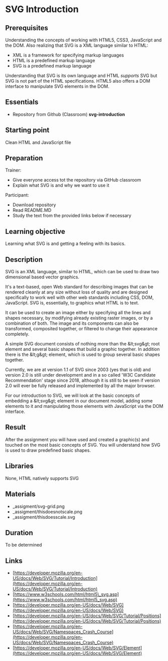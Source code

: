 # SVG Introduction

## Prerequisites

Understanding the concepts of working with HTML5, CSS3, JavaScript and the DOM. Also realizing that SVG is a XML language similar to HTML:

- XML is a framework for specifying markup languages
- HTML is a predefined markup language
- SVG is a predefined markup language

Understanding that SVG is its own language and HTML _supports_ SVG but SVG is not part of the HTML specifications. HTML5 also offers a DOM interface to manipulate SVG elements in the DOM.

## Essentials

- Repository from Github (Classroom) **svg-introduction**

## Starting point

Clean HTML and JavaScript file

## Preparation

Trainer:

- Give everyone access tot the repository via GitHub classroom
- Explain what SVG is and why we want to use it

Participant:

- Download repository
- Read README.MD
- Study the text from the provided links below if necessary

## Learning objective

Learning what SVG is and getting a feeling with its basics.

## Description

SVG is an XML language, similar to HTML, which can be used to draw two dimensional based vector graphics.

It&#39;s a text-based, open Web standard for describing images that can be rendered cleanly at any size without loss of quality and are designed specifically to work well with other web standards including CSS, DOM, JavaScript. SVG is, essentially, to graphics what HTML is to text.

It can be used to create an image either by specifying all the lines and shapes necessary, by modifying already existing raster images, or by a combination of both. The image and its components can also be transformed, composited together, or filtered to change their appearance completely.

A simple SVG document consists of nothing more than the \&lt;svg\&gt; root element and several basic shapes that build a graphic together. In addition there is the \&lt;g\&gt; element, which is used to group several basic shapes together.

Currently, we are at version 1.1 of SVG since 2003 (yes that is old) and version 2.0 is still under development and in a so called &#39;W3C Candidate Recommendation&#39; stage since 2018, although it is still to be seen if version 2.0 will ever be fully released and implemented by all the major browser.

For our introduction to SVG, we will look at the basic concepts of embedding a \&lt;svg\&gt; element in our document model, adding some elements to it and manipulating those elements with JavaScript via the DOM interface.

## Result

After the assignment you will have used and created a graphic(s) and touched on the most basic concepts of SVG. You will understand how SVG is used to draw predefined basic shapes.

## Libraries

None, HTML natively supports SVG

## Materials
- _assigment/svg-grid.png
- _assigment/thisdoesnotscale.png
- _assigment/thisdoesscale.svg

## Duration
To be determined
## Links

- [https://developer.mozilla.org/en-US/docs/Web/SVG/Tutorial/Introduction](https://developer.mozilla.org/en-US/docs/Web/SVG/Tutorial/Introduction)
- [https://www.w3schools.com/html/html5\_svg.asp](https://www.w3schools.com/html/html5_svg.asp)
- [https://developer.mozilla.org/en-US/docs/Web/SVG](https://developer.mozilla.org/en-US/docs/Web/SVG)
- [https://developer.mozilla.org/en-US/docs/Web/SVG/Tutorial/Positions](https://developer.mozilla.org/en-US/docs/Web/SVG/Tutorial/Positions)
- [https://developer.mozilla.org/en-US/docs/Web/SVG/Namespaces_Crash_Course](https://developer.mozilla.org/en-US/docs/Web/SVG/Namespaces_Crash_Course)
- [https://developer.mozilla.org/en-US/docs/Web/SVG/Element](https://developer.mozilla.org/en-US/docs/Web/SVG/Element)